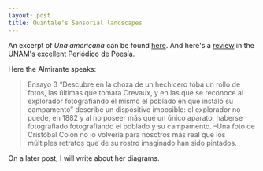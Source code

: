 ```yaml
---
layout: post
title: Quintale's Sensorial landscapes
---
```


An excerpt of *Una americana* can be found [here](http://www.letraslibres.com/revista/poemas/una-americana-fragmento). And here's a [review](http://www.periodicodepoesia.unam.mx/index.php?option=com_content&task=view&id=3684&Itemid=88) in the UNAM's excellent Periódico de Poesía. 

Here the Almirante speaks:

  > Ensayo 3 
  “Descubre en la choza de un hechicero toba un rollo de fotos, las últimas que tomara Crevaux, y en las que se reconoce al explorador fotografiando él mismo el poblado en que instaló su campamento” describe un dispositivo imposible: el explorador no puede, en 1882 y al no poseer más que un único aparato, haberse fotografiado fotografiando el poblado y su campamento. –Una foto de Cristóbal Colón no lo volvería para nosotros más real que los múltiples retratos que de su rostro imaginado han sido pintados.

On a later post, I will write about her diagrams. 
